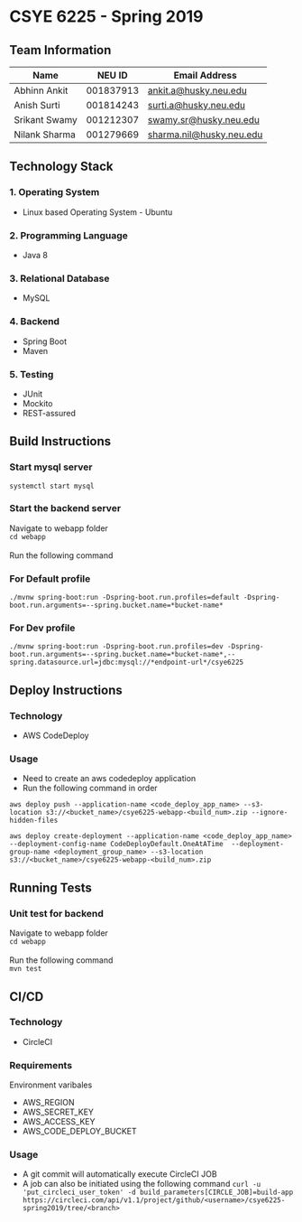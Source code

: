 # CSYE 6225 - Spring 2019

## Team Information

| Name | NEU ID | Email Address |
| --- | --- | --- |
| Abhinn Ankit | 001837913 | ankit.a@husky.neu.edu |
| Anish Surti | 001814243 | surti.a@husky.neu.edu |
| Srikant Swamy | 001212307 | swamy.sr@husky.neu.edu |
| Nilank Sharma | 001279669 | sharma.nil@husky.neu.edu |

## Technology Stack
### 1. Operating System
* Linux based Operating System - Ubuntu
### 2. Programming Language
* Java 8
### 3. Relational Database
* MySQL
### 4. Backend
* Spring Boot
* Maven
### 5. Testing
* JUnit
* Mockito
* REST-assured



## Build Instructions
  
### Start mysql server
`systemctl start mysql`

### Start the backend server
Navigate to webapp folder  
`cd webapp`<br><br>
Run the following command

### For Default profile
`./mvnw spring-boot:run -Dspring-boot.run.profiles=default -Dspring-boot.run.arguments=--spring.bucket.name=*bucket-name*`

### For Dev profile
`./mvnw spring-boot:run -Dspring-boot.run.profiles=dev -Dspring-boot.run.arguments=--spring.bucket.name=*bucket-name*,--spring.datasource.url=jdbc:mysql://*endpoint-url*/csye6225`

## Deploy Instructions

### Technology
* AWS CodeDeploy

### Usage
* Need to create an aws codedeploy application
* Run the following command in order

`aws deploy push --application-name <code_deploy_app_name> --s3-location s3://<bucket_name>/csye6225-webapp-<build_num>.zip --ignore-hidden-files`

`aws deploy create-deployment --application-name <code_deploy_app_name> --deployment-config-name CodeDeployDefault.OneAtATime  --deployment-group-name <deployment_group_name> --s3-location s3://<bucket_name>/csye6225-webapp-<build_num>.zip`

## Running Tests

### Unit test for backend
Navigate to webapp folder  
`cd webapp`<br><br>
Run the following command\
`mvn test`

## CI/CD

### Technology
* CircleCI

### Requirements
Environment varibales
* AWS_REGION
* AWS_SECRET_KEY
* AWS_ACCESS_KEY
* AWS_CODE_DEPLOY_BUCKET

### Usage
* A git commit will automatically execute CircleCI JOB
* A job can also be initiated using the following command
`curl -u 'put_circleci_user_token' -d build_parameters[CIRCLE_JOB]=build-app https://circleci.com/api/v1.1/project/github/<username>/csye6225-spring2019/tree/<branch>`
